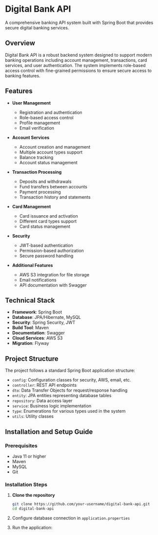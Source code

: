 # Digital Bank API

A comprehensive banking API system built with Spring Boot that provides secure digital banking services.

## Overview

Digital Bank API is a robust backend system designed to support modern banking operations including account management, transactions, card services, and user authentication. The system implements role-based access control with fine-grained permissions to ensure secure access to banking features.

## Features

- **User Management**
  - Registration and authentication
  - Role-based access control
  - Profile management
  - Email verification

- **Account Services**
  - Account creation and management
  - Multiple account types support
  - Balance tracking
  - Account status management

- **Transaction Processing**
  - Deposits and withdrawals
  - Fund transfers between accounts
  - Payment processing
  - Transaction history and statements

- **Card Management**
  - Card issuance and activation
  - Different card types support
  - Card status management

- **Security**
  - JWT-based authentication
  - Permission-based authorization
  - Secure password handling

- **Additional Features**
  - AWS S3 integration for file storage
  - Email notifications
  - API documentation with Swagger

## Technical Stack

- **Framework**: Spring Boot
- **Database**: JPA/Hibernate, MySQL
- **Security**: Spring Security, JWT
- **Build Tool**: Maven
- **Documentation**: Swagger
- **Cloud Services**: AWS S3
- **Migration**: Flyway

## Project Structure

The project follows a standard Spring Boot application structure:

- `config`: Configuration classes for security, AWS, email, etc.
- `controller`: REST API endpoints
- `dto`: Data Transfer Objects for request/response handling
- `entity`: JPA entities representing database tables
- `repository`: Data access layer
- `service`: Business logic implementation
- `type`: Enumerations for various types used in the system
- `utils`: Utility classes

## Installation and Setup Guide

### Prerequisites

- Java 11 or higher
- Maven
- MySQL
- Git

### Installation Steps

1. **Clone the repository**

   ```bash
   git clone https://github.com/your-username/digital-bank-api.git
   cd digital-bank-api
   ```
2. Configure database connection in `application.properties`
3. Run the application:
